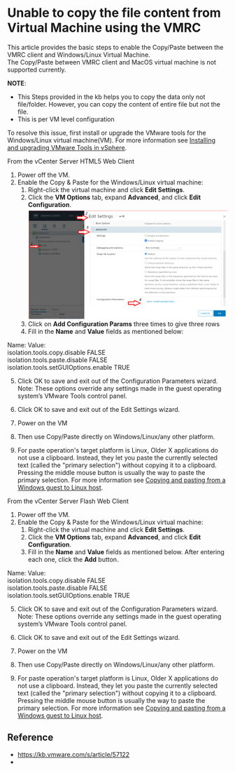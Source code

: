 
# Unable to copy the file content from Virtual Machine using the VMRC 

This article provides the basic steps to enable the Copy/Paste between the VMRC client and Windows/Linux Virtual Machine.  
The Copy/Paste between VMRC client and MacOS virtual machine is not supported currently.

**NOTE**:

-    This Steps provided in the kb helps you to copy the data only not file/folder. However, you can copy the content of entire file but not the file.
-    This is per VM level configuration

To resolve this issue, first install or upgrade the VMware tools for the Windows/Linux virtual machine(VM). For more information see [Installing and upgrading VMware Tools in vSphere](https://kb.vmware.com/s/article/2004754).

From the vCenter Server HTML5 Web Client

1.  Power off the VM.
2.  Enable the Copy & Paste for the Windows/Linux virtual machine:
    1.  Right-click the virtual machine and click **Edit Settings**.
    2.  Click the **VM Options** tab, expand **Advanced**, and click **Edit Configuration**.![](./img/0EMf4000003Ei5r.png)
    3.  Click on **Add Configuration Params** three times to give three rows 
    4.  Fill in the **Name** and **Value** fields as mentioned below:

Name:                                 Value:  
isolation.tools.copy.disable          FALSE  
isolation.tools.paste.disable         FALSE  
isolation.tools.setGUIOptions.enable  TRUE  
 

5.  Click OK to save and exit out of the Configuration Parameters wizard. Note: These options override any settings made in the guest operating system’s VMware Tools control panel. 
6.  Click OK to save and exit out of the Edit Settings wizard.

 

3.  Power on the VM
4.  Then use Copy/Paste directly on Windows/Linux/any other platform. 
5.  For paste operation's target platform is Linux, Older X applications do not use a clipboard. Instead, they let you paste the currently selected text (called the "primary selection") without copying it to a clipboard. Pressing the middle mouse button is usually the way to paste the primary selection. For more information see [Copying and pasting from a Windows guest to Linux host](https://kb.vmware.com/s/article/1293).

 

From the vCenter Server Flash Web Client

1.  Power off the VM.
2.  Enable the Copy & Paste for the Windows/Linux virtual machine:
    1.  Right-click the virtual machine and click **Edit Settings**.
    2.  Click the **VM Options** tab, expand **Advanced**, and click **Edit Configuration**.
    3.  Fill in the **Name** and **Value** fields as mentioned below. After entering each one, click the **Add** button. 

Name:                                 Value:  
isolation.tools.copy.disable          FALSE  
isolation.tools.paste.disable         FALSE  
isolation.tools.setGUIOptions.enable  TRUE  
 

5.  Click OK to save and exit out of the Configuration Parameters wizard. Note: These options override any settings made in the guest operating system’s VMware Tools control panel. 
6.  Click OK to save and exit out of the Edit Settings wizard.

 

3. Power on the VM
4. Then use Copy/Paste directly on Windows/Linux/any other platform. 
5. For paste operation's target platform is Linux, Older X applications do not use a clipboard. Instead, they let you paste the currently selected text (called the "primary selection") without copying it to a clipboard. Pressing the middle mouse button is usually the way to paste the primary selection. For more information see [Copying and pasting from a Windows guest to Linux host](https://kb.vmware.com/s/article/1293).

## Reference

* https://kb.vmware.com/s/article/57122
* 